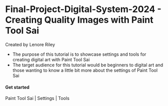 # Final-Project-Digital-System-2024 - Creating Quality Images with Paint Tool Sai
Created by Lenore Riley  
- The purpose of this tutorial is to showcase settings and tools for creating digital art with Paint Tool Sai  
- The target audience for this tutorial would be beginners to digital art and those wanting to know a little bit more about the settings of Paint Tool Sai
#### Get started
Paint Tool Sai | Settings | Tools
